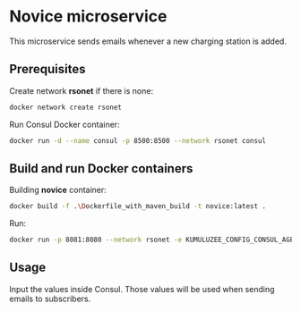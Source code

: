 # Novice microservice

This microservice sends emails whenever a new charging station is added.

## Prerequisites

Create network **rsonet** if there is none:

```bash
docker network create rsonet
```

Run Consul Docker container:
```bash
docker run -d --name consul -p 8500:8500 --network rsonet consul
```

## Build and run Docker containers

Building **novice** container:
```bash
docker build -f .\Dockerfile_with_maven_build -t novice:latest .
```

Run:
```bash
docker run -p 8081:8080 --network rsonet -e KUMULUZEE_CONFIG_CONSUL_AGENT=http://consul:8500 --name novice-instance novice
```

## Usage

Input the values inside Consul. Those values will be used when sending emails to subscribers.